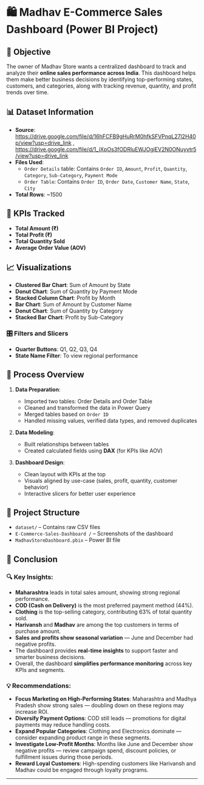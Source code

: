 # 🛍️ Madhav E-Commerce Sales Dashboard (Power BI Project)

## 📌 Objective

The owner of Madhav Store wants a centralized dashboard to track and analyze their **online sales performance across India**. This dashboard helps them make better business decisions by identifying top-performing states, customers, and categories, along with tracking revenue, quantity, and profit trends over time.

## 📊 Dataset Information

- **Source**: https://drive.google.com/file/d/16hFCFB9gHuRrM0hfkSFVPnqL27l2H40p/view?usp=drive_link ,
             https://drive.google.com/file/d/1_jXpOs3fODRluEWJOgiEV2N0ONuyvtr5/view?usp=drive_link
- **Files Used**: 
  - `Order Details` table: Contains `Order ID`, `Amount`, `Profit`, `Quantity`, `Category`, `Sub-Category`, `Payment Mode`
  - `Order Table`: Contains `Order ID`, `Order Date`, `Customer Name`, `State`, `City`
- **Total Rows**: ~1500

## 🧮 KPIs Tracked

- **Total Amount (₹)**
- **Total Profit (₹)**
- **Total Quantity Sold**
- **Average Order Value (AOV)**

## 📈 Visualizations

- **Clustered Bar Chart**: Sum of Amount by State
- **Donut Chart**: Sum of Quantity by Payment Mode
- **Stacked Column Chart**: Profit by Month
- **Bar Chart**: Sum of Amount by Customer Name
- **Donut Chart**: Sum of Quantity by Category
- **Stacked Bar Chart**: Profit by Sub-Category

### 🎛️ Filters and Slicers
- **Quarter Buttons**: Q1, Q2, Q3, Q4
- **State Name Filter**: To view regional performance

## 🔧 Process Overview

1. **Data Preparation**:
   - Imported two tables: Order Details and Order Table
   - Cleaned and transformed the data in Power Query
   - Merged tables based on `Order ID`
   - Handled missing values, verified data types, and removed duplicates

2. **Data Modeling**:
   - Built relationships between tables
   - Created calculated fields using **DAX** (for KPIs like AOV)

3. **Dashboard Design**:
   - Clean layout with KPIs at the top
   - Visuals aligned by use-case (sales, profit, quantity, customer behavior)
   - Interactive slicers for better user experience

## 📂 Project Structure

- `dataset/` – Contains raw CSV files
- `E-Commerce-Sales-Dashboard /` – Screenshots of the dashboard
- `MadhavStoreDashboard.pbix` – Power BI file

## 📌 Conclusion

### 🔍 Key Insights:
- **Maharashtra** leads in total sales amount, showing strong regional performance.
- **COD (Cash on Delivery)** is the most preferred payment method (44%).
- **Clothing** is the top-selling category, contributing 63% of total quantity sold.
- **Harivansh** and **Madhav** are among the top customers in terms of purchase amount.
- **Sales and profits show seasonal variation** — June and December had negative profits.
- The dashboard provides **real-time insights** to support faster and smarter business decisions.
- Overall, the dashboard **simplifies performance monitoring** across key KPIs and segments.

### 💡 Recommendations:
- **Focus Marketing on High-Performing States**: Maharashtra and Madhya Pradesh show strong sales — doubling down on these regions may increase ROI.
- **Diversify Payment Options**: COD still leads — promotions for digital payments may reduce handling costs.
- **Expand Popular Categories**: Clothing and Electronics dominate — consider expanding product range in these segments.
- **Investigate Low-Profit Months**: Months like June and December show negative profits — review campaign spend, discount policies, or fulfillment issues during those periods.
- **Reward Loyal Customers**: High-spending customers like Harivansh and Madhav could be engaged through loyalty programs.

---
